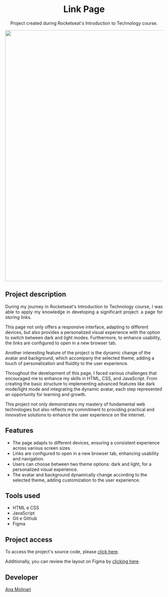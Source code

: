 <h1 align="center"> Link Page </h1>

<p align="center">
Project created during Rocketseat's Introduction to Technology course.</p>

<div align="center">
<img src="https://i.imgur.com/QMyolrn.gif" width="800" >
</div>

## Project description

<p align="justify">
During my journey in Rocketseat's Introduction to Technology course, I was able to apply my knowledge in developing a significant project: a page for storing links.

This page not only offers a responsive interface, adapting to different devices, but also provides a personalized visual experience with the option to switch between dark and light modes. Furthermore, to enhance usability, the links are configured to open in a new browser tab.

Another interesting feature of the project is the dynamic change of the avatar and background, which accompany the selected theme, adding a touch of personalization and fluidity to the user experience.

Throughout the development of this page, I faced various challenges that encouraged me to enhance my skills in HTML, CSS, and JavaScript. From creating the basic structure to implementing advanced features like dark mode/light mode and integrating the dynamic avatar, each step represented an opportunity for learning and growth.

This project not only demonstrates my mastery of fundamental web technologies but also reflects my commitment to providing practical and innovative solutions to enhance the user experience on the internet.

## Features

- The page adapts to different devices, ensuring a consistent experience across various screen sizes.
- Links are configured to open in a new browser tab, enhancing usability and navigation.
- Users can choose between two theme options: dark and light, for a personalized visual experience.
- The avatar and background dynamically change according to the selected theme, adding customization to the user experience.

## Tools used

- HTML e CSS
- JavaScript
- Git e Github
- Figma

###

## Project access

To access the project's source code, please [click here](https://anamolinari.github.io/link-page/).

Additionally, you can review the layout on Figma by [clicking here](https://www.figma.com/community/file/1187422022288947321).

## Developer
[Ana Molinari](https://www.linkedin.com/in/anahmolinari/)
